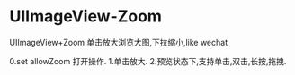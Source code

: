 # UIImageView-Zoom
UIImageView+Zoom 单击放大浏览大图,下拉缩小,like wechat

0.set allowZoom 打开操作.
1.单击放大.
2.预览状态下,支持单击,双击,长按,拖拽.
